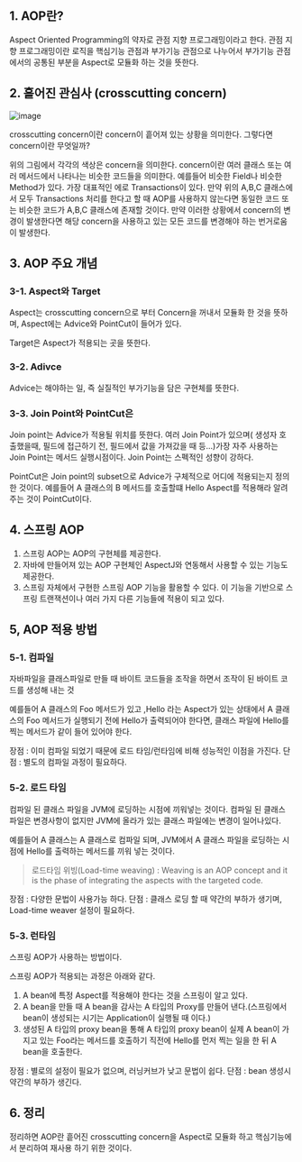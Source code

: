 ## 1. AOP란?
Aspect Oriented Programming의 약자로 관점 지향 프로그래밍이라고 한다.
관점 지향 프로그래밍이란 로직을 핵심기능 관점과 부가기능 관점으로 나누어서 부가기능 관점에서의 공통된 부분을 Aspect로 모듈화 하는 것을 뜻한다.

## 2. 흩어진 관심사 (crosscutting concern)
![image](https://user-images.githubusercontent.com/31675104/57965712-da7f5c80-7982-11e9-9ce7-eddb794f1b50.png)

crosscutting concern이란 concern이 흩어져 있는 상황을 의미한다. 그렇다면 concern이란 무엇일까?

위의 그림에서 각각의 색상은 concern을 의미한다. 
concern이란 여러 클래스 또는 여러 메서드에서 나타나는 비슷한 코드들을 의미한다. 예를들어 비슷한 Field나 비슷한 Method가 있다.
가장 대표적인 에로 Transactions이 있다. 만약 위의 A,B,C 클래스에서 모두 Transactions 처리를 한다고 할 때 AOP를 사용하지 않는다면 동일한 코드 또는 비슷한 코드가 A,B,C 클래스에 존재할 것이다. 만약 이러한 상황에서 concern의 변경이 발생한다면 해당 concern을 사용하고 있는 모든 코드를 변경해야 하는 번거로움이 발생한다.

## 3. AOP 주요 개념

### 3-1. Aspect와 Target
Aspect는 crosscutting concern으로 부터 Concern을 꺼내서 모듈화 한 것을 뜻하며, Aspect에는 Advice와 PointCut이 들어가 있다.

Target은 Aspect가 적용되는 곳을 뜻한다.

### 3-2. Adivce
Advice는 해야하는 일, 즉 실질적인 부가기능을 담은 구현체를 뜻한다.

### 3-3. Join Point와 PointCut은
Join point는 Advice가 적용될 위치를 뜻한다. 여러 Join Point가 있으며( 생성자 호출했을때, 필드에 접근하기 전, 필드에서 값을 가져갔을 때 등...)가장 자주 사용하는 Join Point는 메서드 실행시점이다. Join Point는 스펙적인 성향이 강하다.

PointCut은 Join point의 subset으로 Advice가 구체적으로 어디에 적용되는지 정의한 것이다. 예를들어 A 클래스의 B 메서드를 호출할떄 Hello Aspect를 적용해라 알려주는 것이 PointCut이다.

## 4. 스프링 AOP
1. 스프링 AOP는 AOP의 구현체를 제공한다.
2. 자바에 만들어져 있는 AOP 구현체인 AspectJ와 연동해서 사용할 수 있는 기능도 제공한다.
3. 스프링 자체에서 구현한 스프링 AOP 기능을 활용할 수 있다. 이 기능을 기반으로 스프링 트랜잭션이나 여러 가지 다른 기능들에 적용이 되고 있다.

## 5, AOP 적용 방법

### 5-1. 컴파일
자바파일을 클래스파일로 만들 때 바이트 코드들을 조작을 하면서 조작이 된 바이트 코드를 생성해 내는 것

예를들어 A 클래스의 Foo 메서드가 있고 ,Hello 라는 Aspect가 있는 상태에서 A 클래스의 Foo 메서드가 실행되기 전에 Hello가 출력되어야 한다면, 클래스 파일에 Hello를 찍는 메서드가 같이 들어 있어야 한다.

장점 : 이미 컴파일 되었기 때문에 로드 타임/런타임에 비해 성능적인 이점을 가진다.
단점 : 별도의 컴파일 과정이 필요하다.

### 5-2. 로드 타임
컴파일 된 클래스 파일을 JVM에 로딩하는 시점에 끼워넣는 것이다. 컴파일 된 클래스 파일은 변경사항이 없지만 JVM에 올라가 있는 클래스 파일에는 변경이 일어나있다.

예를들어 A 클래스는 A 클래스로 컴파일 되며, JVM에서 A 클래스 파일을 로딩하는 시점에 Hello를 출력하는 메서드를 끼워 넣는 것이다.

>로드타임 위빙(Load-time weaving) : Weaving is an AOP concept and it is the phase of integrating the aspects with the targeted code.

장점 : 다양한 문법이 사용가능 하다.
단점 : 클래스 로딩 할 때 약간의 부하가 생기며, Load-time weaver 설정이 필요하다.

### 5-3. 런타임
스프링 AOP가 사용하는 방법이다.

스프링 AOP가 적용되는 과정은 아래와 같다.
1. A bean에 특정 Aspect를 적용해야 한다는 것을 스프링이 알고 있다. 
2. A bean을 만들 때 A bean을 감사는 A 타입의 Proxy를 만들어 낸다.(스프링에서 bean이 생성되는 시기는 Application이 실행될 때 이다.)
3. 생성된 A 타입의 proxy bean을 통해 A 타입의 proxy bean이 실제 A bean이 가지고 있는 Foo라는 메서드를 호출하기 직전에 Hello를 먼저 찍는 일을 한 뒤 A bean을 호출한다.

장점 : 별로의 설정이 필요가 없으며, 러닝커브가 낮고 문법이 쉽다.
단점 : bean 생성시 약간의 부하가 생긴다.

## 6. 정리
정리하면 AOP란 흩어진 crosscutting concern을 Aspect로 모듈화 하고 핵심기능에서 분리하여 재사용 하기 위한 것이다.